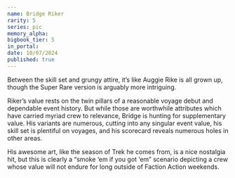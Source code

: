 ```yaml
---
name: Bridge Riker
rarity: 5
series: pic
memory_alpha:
bigbook_tier: 5
in_portal:
date: 10/07/2024
published: true
---
```


Between the skill set and grungy attire, it’s like Auggie Rike is all grown up, though the Super Rare version is arguably more intriguing.

Riker’s value rests on the twin pillars of a reasonable voyage debut and dependable event history. But while those are worthwhile attributes which have carried myriad crew to relevance, Bridge is hunting for supplementary value. His variants are numerous, cutting into any singular event value, his skill set is plentiful on voyages, and his scorecard reveals numerous holes in other areas.

His awesome art, like the season of Trek he comes from, is a nice nostalgia hit, but this is clearly a “smoke ‘em if you got ‘em” scenario depicting a crew whose value will not endure for long outside of Faction Action weekends.
